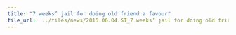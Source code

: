 ```yaml
---
title: "7 weeks’ jail for doing old friend a favour"
file_url:  ../files/news/2015.06.04.ST_7 weeks’ jail for doing old friend a ‘favour’.pdf
---
```

